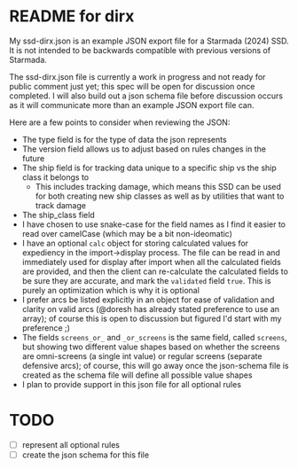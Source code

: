# README for dirx

My ssd-dirx.json is an example JSON export file for a Starmada (2024) SSD. It is not intended to be backwards compatible with previous versions of Starmada.

The ssd-dirx.json file is currently a work in progress and not ready for public comment just yet; this spec will be open for discussion once completed. I will also build out a json schema file before discussion occurs as it will communicate more than an example JSON export file can.

Here are a few points to consider when reviewing the JSON:

- The type field is for the type of data the json represents
- The version field allows us to adjust based on rules changes in the future
- The ship field is for tracking data unique to a specific ship vs the ship class it belongs to
  - This includes tracking damage, which means this SSD can be used for both creating new ship classes as well as by utilities that want to track damage
- The ship_class field
- I have chosen to use snake-case for the field names as I find it easier to read over camelCase (which may be a bit non-ideomatic)
- I have an optional `calc` object for storing calculated values for expediency in the import->display process. The file can be read in and immediately used for display after import when all the calculated fields are provided, and then the client can re-calculate the calculated fields to be sure they are accurate, and mark the `validated` field `true`. This is purely an optimization which is why it is optional
- I prefer arcs be listed explicitly in an object for ease of validation and clarity on valid arcs (@doresh has already stated preference to use an array); of course this is open to discussion but figured I'd start with my preference ;)
- The fields `screens_or_` and `_or_screens` is the same field, called `screens`, but showing two different value shapes based on whether the screens are omni-screens (a single int value) or regular screens (separate defensive arcs); of course, this will go away once the json-schema file is created as the schema file will define all possible value shapes
- I plan to provide support in this json file for all optional rules

# TODO

- [ ] represent all optional rules
- [ ] create the json schema for this file
